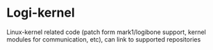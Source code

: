 Logi-kernel
===========

Linux-kernel related code (patch form mark1/logibone support, kernel modules for communication, etc), can link to supported repositories